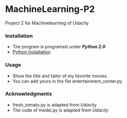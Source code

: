# MachineLearning-P2
Project 2 for Machinelearning of Udacity
### Installation
- The program is programed under **_Python 2.0_**
- [Python Installation](https://www.python.org/ftp/python/2.7.14/python-2.7.14.msi)

### Usage
- Show the title and tailor of my favorite movies.
- You can add yours in the file entertainment_center.py

### Acknowledgments
- fresh_tomato.py is adapted from _Udacity_ 
- The code of medai.py is adapted from _Udacity_
